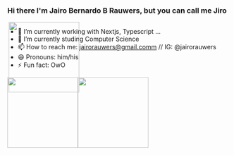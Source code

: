 

### Hi there I'm Jairo Bernardo B Rauwers, but you can call me Jiro
<img align="right" style="position:absolute;" height="160em" src="https://user-images.githubusercontent.com/14048545/169945763-2aa2eba0-4642-4b2b-934e-daa39207e452.png"></img>
##

- 🔭 I’m currently working with Nextjs, Typescript ...
- 🌱 I’m currently studing Computer Science
- 📫 How to reach me: jairorauwers@gmail.comm // IG: @jairorauwers
- 😄 Pronouns: him/his
- ⚡ Fun fact: OwO 

<div align="center" style="display:flex;
  flex-wrap: wrap;">
  <a href="https://github.com/jirorauwers/">
    <img align="center" height="160em" src="https://github-readme-stats.vercel.app/api?username=JiroRauwers&show_icons=true&bg_color=30,e96443,904e95&hide_border=true&title_color=fff&text_color=fff&include_all_commits=true&count_private=true"/>
  </a>
  <a href="https://github.com/jirorauwers/">
    <img align="center" height="160em" src="https://github-readme-stats.vercel.app/api/top-langs/?username=JiroRauwers&hide_border=true&layout=compact&langs_count=7&bg_color=30,904e95,e96443&count_private=true&title_color=fff&text_color=fff"/>
  </a> 
</div>
 
 ##
